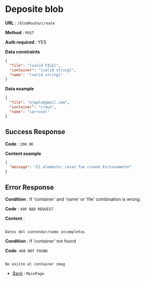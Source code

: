 # Deposite blob

**URL** : `/blobRoute/create`

**Method** : `POST`

**Auth required** : YES

**Data constraints**

```json
{
  "file": "[valid FILE]",
  "container": "[valid string]",
  "name": "[valid string]"
}
```

**Data example**

```json
{
  "file": "ejmplo@gmail.com",
  "container": "crew1",
  "name": "carrusel"
}
```

## Success Response

**Code** : `200 OK`

**Content example**

```json
{
  "message": "El elemento: cesar fue creado Exitosamente"
}
```

## Error Response

**Condition** : If 'container' and 'name' or 'file' combination is wrong.

**Code** : `400 BAD REQUEST`

**Content** :

```Not json //Corregir detalles

Datos del contendor/name incompletos

```

**Condition** : If 'container' not found

**Code**: `400 NOT FOUND`

```Not json

No existe el container imag

```

- [Back](../../readme.md) : `MainPage`
